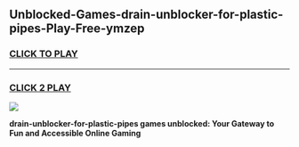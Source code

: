 
## Unblocked-Games-drain-unblocker-for-plastic-pipes-Play-Free-ymzep
<h3>
<a href="https://premium76.site?title=drain-unblocker-for-plastic-pipes&ref=23A">CLICK TO PLAY</a></h3>
<hr>

<h3>
<a href="https://premium76.site?title=drain-unblocker-for-plastic-pipes&ref=23A">CLICK 2 PLAY</a>
  
</h3>

<a href="https://premium76.site?title=drain-unblocker-for-plastic-pipes&ref=23A"><img src="https://clearcache.store/games.png"></a>


**drain-unblocker-for-plastic-pipes games unblocked: Your Gateway to Fun and Accessible Online Gaming**
